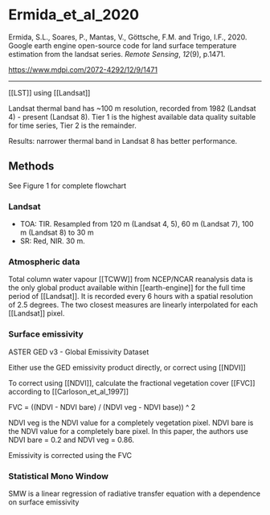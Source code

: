 # Ermida_et_al_2020

Ermida, S.L., Soares, P., Mantas, V., Göttsche, F.M. and Trigo, I.F., 2020. Google earth engine open-source code for land surface temperature estimation from the landsat series. _Remote Sensing_, _12_(9), p.1471.

https://www.mdpi.com/2072-4292/12/9/1471

---

[[LST]] using [[Landsat]]

Landsat thermal band has ~100 m resolution, recorded from 1982 (Landsat 4) - present (Landsat 8). Tier 1 is the highest available data quality suitable for time series, Tier 2 is the remainder. 

Results: narrower thermal band in Landsat 8 has better performance. 

## Methods
See Figure 1 for complete flowchart

### Landsat

- TOA: TIR. Resampled from 120 m (Landsat 4, 5), 60 m (Landsat 7), 100 m (Landsat 8) to 30 m 
- SR: Red, NIR. 30 m. 

### Atmospheric data
Total column water vapour [[TCWW]] from NCEP/NCAR reanalysis data is the only global product available within [[earth-engine]] for the full time period of [[Landsat]]. It is recorded every 6 hours with a spatial resolution of 2.5 degrees. The two closest measures are linearly interpolated for each [[Landsat]] pixel. 


### Surface emissivity
ASTER GED v3 - Global Emissivity Dataset

Either use the GED emissivity product directly, or correct using [[NDVI]]

To correct using [[NDVI]], calculate the fractional vegetation cover [[FVC]] according to [[Carloson_et_al_1997]]

FVC = ((NDVI - NDVI bare) / (NDVI veg - NDVI base)) ^ 2

NDVI veg is the NDVI value for a completely vegetation pixel. NDVI bare is the NDVI value for a completely bare pixel. In this paper, the authors use NDVI bare = 0.2 and NDVI veg = 0.86. 

Emissivity is corrected using the FVC 

### Statistical Mono Window
SMW is a linear regression of radiative transfer equation with a dependence on surface emissivity




